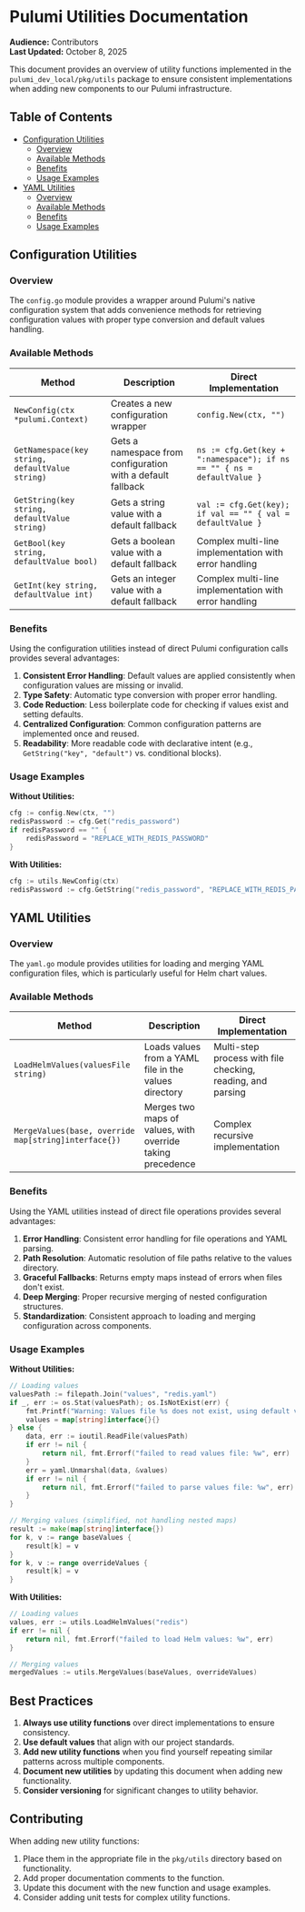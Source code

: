 # Pulumi Utilities Documentation

**Audience:** Contributors  
**Last Updated:** October 8, 2025

This document provides an overview of utility functions implemented in the `pulumi_dev_local/pkg/utils` package to ensure consistent implementations when adding new components to our Pulumi infrastructure.

## Table of Contents

- [Configuration Utilities](#configuration-utilities)
  - [Overview](#config-overview)
  - [Available Methods](#config-methods)
  - [Benefits](#config-benefits)
  - [Usage Examples](#config-examples)
- [YAML Utilities](#yaml-utilities)
  - [Overview](#yaml-overview)
  - [Available Methods](#yaml-methods)
  - [Benefits](#yaml-benefits)
  - [Usage Examples](#yaml-examples)

## Configuration Utilities <a name="configuration-utilities"></a>

### Overview <a name="config-overview"></a>

The `config.go` module provides a wrapper around Pulumi's native configuration system that adds convenience methods for retrieving configuration values with proper type conversion and default values handling.

### Available Methods <a name="config-methods"></a>

| Method | Description | Direct Implementation |
|--------|-------------|----------------------|
| `NewConfig(ctx *pulumi.Context)` | Creates a new configuration wrapper | `config.New(ctx, "")` |
| `GetNamespace(key string, defaultValue string)` | Gets a namespace from configuration with a default fallback | `ns := cfg.Get(key + ":namespace"); if ns == "" { ns = defaultValue }` |
| `GetString(key string, defaultValue string)` | Gets a string value with a default fallback | `val := cfg.Get(key); if val == "" { val = defaultValue }` |
| `GetBool(key string, defaultValue bool)` | Gets a boolean value with a default fallback | Complex multi-line implementation with error handling |
| `GetInt(key string, defaultValue int)` | Gets an integer value with a default fallback | Complex multi-line implementation with error handling |

### Benefits <a name="config-benefits"></a>

Using the configuration utilities instead of direct Pulumi configuration calls provides several advantages:

1. **Consistent Error Handling**: Default values are applied consistently when configuration values are missing or invalid.
2. **Type Safety**: Automatic type conversion with proper error handling.
3. **Code Reduction**: Less boilerplate code for checking if values exist and setting defaults.
4. **Centralized Configuration**: Common configuration patterns are implemented once and reused.
5. **Readability**: More readable code with declarative intent (e.g., `GetString("key", "default")` vs. conditional blocks).

### Usage Examples <a name="config-examples"></a>

**Without Utilities:**

```go
cfg := config.New(ctx, "")
redisPassword := cfg.Get("redis_password")
if redisPassword == "" {
    redisPassword = "REPLACE_WITH_REDIS_PASSWORD"
}
```

**With Utilities:**

```go
cfg := utils.NewConfig(ctx)
redisPassword := cfg.GetString("redis_password", "REPLACE_WITH_REDIS_PASSWORD")
```

## YAML Utilities <a name="yaml-utilities"></a>

### Overview <a name="yaml-overview"></a>

The `yaml.go` module provides utilities for loading and merging YAML configuration files, which is particularly useful for Helm chart values.

### Available Methods <a name="yaml-methods"></a>

| Method | Description | Direct Implementation |
|--------|-------------|----------------------|
| `LoadHelmValues(valuesFile string)` | Loads values from a YAML file in the values directory | Multi-step process with file checking, reading, and parsing |
| `MergeValues(base, override map[string]interface{})` | Merges two maps of values, with override taking precedence | Complex recursive implementation |

### Benefits <a name="yaml-benefits"></a>

Using the YAML utilities instead of direct file operations provides several advantages:

1. **Error Handling**: Consistent error handling for file operations and YAML parsing.
2. **Path Resolution**: Automatic resolution of file paths relative to the values directory.
3. **Graceful Fallbacks**: Returns empty maps instead of errors when files don't exist.
4. **Deep Merging**: Proper recursive merging of nested configuration structures.
5. **Standardization**: Consistent approach to loading and merging configuration across components.

### Usage Examples <a name="yaml-examples"></a>

**Without Utilities:**

```go
// Loading values
valuesPath := filepath.Join("values", "redis.yaml")
if _, err := os.Stat(valuesPath); os.IsNotExist(err) {
    fmt.Printf("Warning: Values file %s does not exist, using default values\n", valuesPath)
    values = map[string]interface{}{}
} else {
    data, err := ioutil.ReadFile(valuesPath)
    if err != nil {
        return nil, fmt.Errorf("failed to read values file: %w", err)
    }
    err = yaml.Unmarshal(data, &values)
    if err != nil {
        return nil, fmt.Errorf("failed to parse values file: %w", err)
    }
}

// Merging values (simplified, not handling nested maps)
result := make(map[string]interface{})
for k, v := range baseValues {
    result[k] = v
}
for k, v := range overrideValues {
    result[k] = v
}
```

**With Utilities:**

```go
// Loading values
values, err := utils.LoadHelmValues("redis")
if err != nil {
    return nil, fmt.Errorf("failed to load Helm values: %w", err)
}

// Merging values
mergedValues := utils.MergeValues(baseValues, overrideValues)
```

## Best Practices

1. **Always use utility functions** over direct implementations to ensure consistency.
2. **Use default values** that align with our project standards.
3. **Add new utility functions** when you find yourself repeating similar patterns across multiple components.
4. **Document new utilities** by updating this document when adding new functionality.
5. **Consider versioning** for significant changes to utility behavior.

## Contributing

When adding new utility functions:

1. Place them in the appropriate file in the `pkg/utils` directory based on functionality.
2. Add proper documentation comments to the function.
3. Update this document with the new function and usage examples.
4. Consider adding unit tests for complex utility functions.
